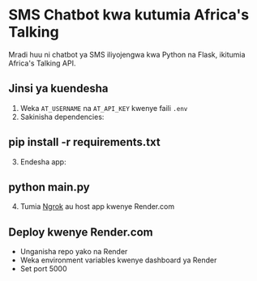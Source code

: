 # SMS Chatbot kwa kutumia Africa's Talking

Mradi huu ni chatbot ya SMS iliyojengwa kwa Python na Flask, ikitumia Africa's Talking API.

## Jinsi ya kuendesha

1. Weka `AT_USERNAME` na `AT_API_KEY` kwenye faili `.env`
2. Sakinisha dependencies:

## pip install -r requirements.txt

3. Endesha app:

## python main.py

4. Tumia [Ngrok](https://ngrok.com/) au host app kwenye Render.com

## Deploy kwenye Render.com

- Unganisha repo yako na Render
- Weka environment variables kwenye dashboard ya Render
- Set port 5000














